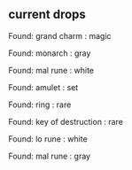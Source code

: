 ## current drops

Found: grand charm : magic
Found: monarch : gray
Found: mal rune : white
Found: amulet : set
Found: ring : rare
Found: key of destruction : rare
Found: lo rune : white
Found: mal rune : gray
